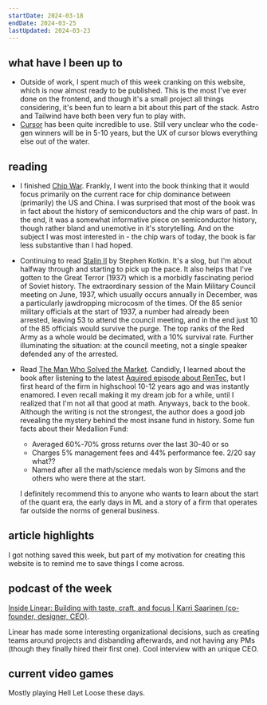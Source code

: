 ```yaml
---
startDate: 2024-03-18
endDate: 2024-03-25
lastUpdated: 2024-03-23
---
```

## what have I been up to
* Outside of work, I spent much of this week cranking on this website, which is now almost ready to be published. This is the most I've ever done on the frontend, and though it's a small project all things considering, it's been fun to learn a bit about this part of the stack. Astro and Tailwind have both been very fun to play with.
* [Cursor](https://cursor.sh/) has been quite incredible to use. Still very unclear who the code-gen winners will be in 5-10 years, but the UX of cursor blows everything else out of the water.

## reading
* I finished [Chip War](https://www.goodreads.com/en/book/show/60321447). Frankly, I went into the book thinking that it would focus primarily on the current race for chip dominance between (primarily) the US and China. I was surprised that most of the book was in fact about the history of semiconductors and the chip wars of past. In the end, it was a somewhat informative piece on semiconductor history, though rather bland and unemotive in it's storytelling. And on the subject I was most interested in - the chip wars of today, the book is far less substantive than I had hoped.
* Continuing to read [Stalin II](https://www.goodreads.com/book/show/34201498-stalin) by Stephen Kotkin. It's a slog, but I'm about halfway through and starting to pick up the pace. It also helps that I've gotten to the Great Terror (1937) which is a morbidly fascinating period of Soviet history. The extraordinary session of the Main Military Council meeting on June, 1937, which usually occurs annually in December, was a particularly jawdropping microcosm of the times. Of the 85 senior military officials at the start of 1937, a number had already been arrested, leaving 53 to attend the council meeting, and in the end just 10 of the 85 officials would survive the purge. The top ranks of the Red Army as a whole would be decimated, with a 10% survival rate. Further illuminating the situation: at the council meeting, not a single speaker defended any of the arrested.
* Read [The Man Who Solved the Market](https://www.goodreads.com/en/book/show/43889703). Candidly, I learned about the book after listening to the latest [Aquired episode about RenTec](https://open.spotify.com/episode/0psDxKAKhIpe4mvqipU1L1?si=8fbf9f8889554cbb), but I first heard of the firm in highschool 10-12 years ago and was instantly enamored. I even recall making it my dream job for a while, until I realized that I'm not all that good at math. Anyways, back to the book. Although the writing is not the strongest, the author does a good job revealing the mystery behind the most insane fund in history. Some fun facts about their Medallion Fund:
  * Averaged 60%-70% gross returns over the last 30-40 or so
  * Charges 5% management fees and 44% performance fee. 2/20 say what??
  * Named after all the math/science medals won by Simons and the others who were there at the start.

  I definitely recommend this to anyone who wants to learn about the start of the quant era, the early days in ML and a story of a firm that operates far outside the norms of general business.

## article highlights

I got nothing saved this week, but part of my motivation for creating this website is to remind me to save things I come across.

## podcast of the week

[Inside Linear: Building with taste, craft, and focus | Karri Saarinen (co-founder, designer, CEO)](https://open.spotify.com/episode/3dy7MKOgPPTcqNOW5Sdk5c?si=94500eceee5e43f8).

Linear has made some interesting organizational decisions, such as creating teams around projects and disbanding afterwards, and not having any PMs (though they finally hired their first one). Cool interview with an unique CEO.

## current video games

Mostly playing Hell Let Loose these days.



